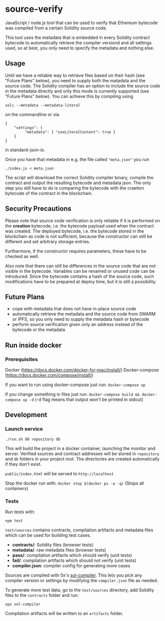 # source-verify

JavaScript / node.js tool that can be used to verify that Ethereum bytecode was
compiled from a certain Solidity source code.

This tool uses the metadata that is embedded in every Solidity contract bytecode
to automatically retrieve the compiler versiond and all settings used, so at best,
you only need to specify the metadata and nothing else.

## Usage

Until we have a reliable way to retrieve files based on their hash (see
"Future Plans" below),
you need to supply both the matadata and the source code. The Solidity
compiler has an option to include the source code in the metadata directly
and only this mode is currently supported (see "Future Plans" below).
You can achieve this by compiling using

    solc --metadata --metadata-literal

on the commandline or via

    {
		"settings": {
			 "metadata": { "useLiteralContent": true }
		}
	}

in standard-json-io.

Once you have that metadata in e.g. the file called `"meta.json"` you run

    ./index.js < meta.json

The script will download the correct Solidity compiler binary, compile the
contract and output the resulting bytecode and metadata json. The only
step you still have to do is comparing the bytecode with the craetion
bytecode of the contract in the blockchain.

## Security Precautions

Please note that source code verification is only reliable if it is performed
on the **creation** bytecode, i.e. the bytecode payload used when the contract
was created. The deployed bytecode, i.e. the bytecode stored in the blockchain
as code is not sufficient, because the constructor can still be different and
set arbitrary storage entries.

Furthermore, if the constructor requires parameters, these have to be checked
as well.

Also note that there can still be differences in the source code that are not
visible in the bytecode. Variables can be renamed or unused code can be
introduced. Since the bytecode contains a hash of the source code, such
modifications have to be prepared at deploy time, but it is still a possibility.

## Future Plans

 - cope with metadata that does not have in-place source code
 - automatically retrieve the metadata and the source code from SWARM or IPFS,
   so you only need to supply the metadata hash or bytecode
 - perform source verification given only an address instead of the bytecode
   or the metadata


## Run inside docker
### Prerequisites
Docker (https://docs.docker.com/docker-for-mac/install/)
Docker-compose (https://docs.docker.com/compose/install/)

If you want to run using docker-compose just run:
`docker-compose up`

If you change something in files just run:
`docker-compose build && docker-compose up -d` (-d flag means that output won't be printed in stdout)
## Development

### Launch service
```
./run.sh 80 repository db
```
This will build the project in a docker container, launching the monitor and server.
Verified sources and contract addresses will be stored in `repository` and `db` folders
in your project root. The directories are created automatically if they don't exist.

`public/index.html` will be served to `http://localhost`

Stop the docker run with: `docker stop $(docker ps -a -q)` (Stops all containers)

### Tests

Run tests with:
```
npm test
```

`test/sources` contains contracts, compilation artifacts and metadata files which can be used for building test cases.

+ **contracts/**: Solidity files (browser tests)
+ **metadata/**: raw metadata files (browser tests)
+ **pass/**: compilation artifacts which should verify (unit tests)
+ **fail/**: compilation artifacts which should not verify (unit tests)
+ **compiler.json**: compiler config for generating more cases

Sources are compiled with 0x's [sol-compiler][22]. This lets you pick any compiler version or settings by modifying the `compiler.json` file as needed.

To generate more test data, go to the `test/sources` directory, add Solidity files to the `contracts` folder and run:
```
npx sol-compiler
```

Compilation artifacts will be written to an `artifacts` folder.

[22]: https://sol-compiler.com/

